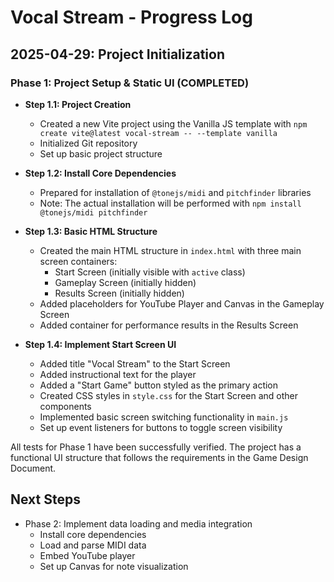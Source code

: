 # Vocal Stream - Progress Log

## 2025-04-29: Project Initialization

### Phase 1: Project Setup & Static UI (COMPLETED)

- **Step 1.1: Project Creation**

  - Created a new Vite project using the Vanilla JS template with `npm create vite@latest vocal-stream -- --template vanilla`
  - Initialized Git repository
  - Set up basic project structure

- **Step 1.2: Install Core Dependencies**

  - Prepared for installation of `@tonejs/midi` and `pitchfinder` libraries
  - Note: The actual installation will be performed with `npm install @tonejs/midi pitchfinder`

- **Step 1.3: Basic HTML Structure**

  - Created the main HTML structure in `index.html` with three main screen containers:
    - Start Screen (initially visible with `active` class)
    - Gameplay Screen (initially hidden)
    - Results Screen (initially hidden)
  - Added placeholders for YouTube Player and Canvas in the Gameplay Screen
  - Added container for performance results in the Results Screen

- **Step 1.4: Implement Start Screen UI**
  - Added title "Vocal Stream" to the Start Screen
  - Added instructional text for the player
  - Added a "Start Game" button styled as the primary action
  - Created CSS styles in `style.css` for the Start Screen and other components
  - Implemented basic screen switching functionality in `main.js`
  - Set up event listeners for buttons to toggle screen visibility

All tests for Phase 1 have been successfully verified. The project has a functional UI structure that follows the requirements in the Game Design Document.

## Next Steps

- Phase 2: Implement data loading and media integration
  - Install core dependencies
  - Load and parse MIDI data
  - Embed YouTube player
  - Set up Canvas for note visualization
